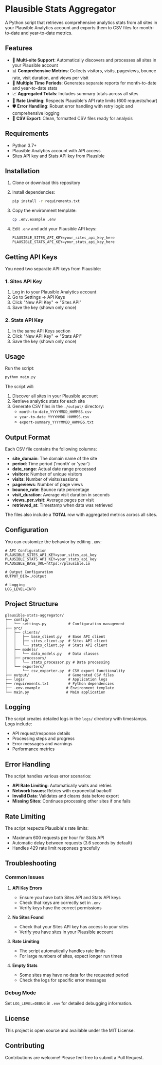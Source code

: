 # Plausible Stats Aggregator

A Python script that retrieves comprehensive analytics stats from all sites in your Plausible Analytics account and exports them to CSV files for month-to-date and year-to-date metrics.

## Features

- 🏢 **Multi-site Support**: Automatically discovers and processes all sites in your Plausible account
- 📊 **Comprehensive Metrics**: Collects visitors, visits, pageviews, bounce rate, visit duration, and views per visit
- 📅 **Multiple Time Periods**: Generates separate reports for month-to-date and year-to-date stats
- 📈 **Aggregated Totals**: Includes summary totals across all sites
- 🚦 **Rate Limiting**: Respects Plausible's API rate limits (600 requests/hour)
- 🛡️ **Error Handling**: Robust error handling with retry logic and comprehensive logging
- 📁 **CSV Export**: Clean, formatted CSV files ready for analysis

## Requirements

- Python 3.7+
- Plausible Analytics account with API access
- Sites API key and Stats API key from Plausible

## Installation

1. Clone or download this repository
2. Install dependencies:
   ```bash
   pip install -r requirements.txt
   ```

3. Copy the environment template:
   ```bash
   cp .env.example .env
   ```

4. Edit `.env` and add your Plausible API keys:
   ```
   PLAUSIBLE_SITES_API_KEY=your_sites_api_key_here
   PLAUSIBLE_STATS_API_KEY=your_stats_api_key_here
   ```

## Getting API Keys

You need two separate API keys from Plausible:

### 1. Sites API Key
1. Log in to your Plausible Analytics account
2. Go to Settings → API Keys
3. Click "New API Key" → "Sites API"
4. Save the key (shown only once)

### 2. Stats API Key
1. In the same API Keys section
2. Click "New API Key" → "Stats API"
3. Save the key (shown only once)

## Usage

Run the script:
```bash
python main.py
```

The script will:
1. Discover all sites in your Plausible account
2. Retrieve analytics stats for each site
3. Generate CSV files in the `./output/` directory:
   - `month-to-date_YYYYMMDD_HHMMSS.csv`
   - `year-to-date_YYYYMMDD_HHMMSS.csv`
   - `export-summary_YYYYMMDD_HHMMSS.txt`

## Output Format

Each CSV file contains the following columns:

- **site_domain**: The domain name of the site
- **period**: Time period ('month' or 'year')
- **date_range**: Actual date range processed
- **visitors**: Number of unique visitors
- **visits**: Number of visits/sessions
- **pageviews**: Number of page views
- **bounce_rate**: Bounce rate percentage
- **visit_duration**: Average visit duration in seconds
- **views_per_visit**: Average pages per visit
- **retrieved_at**: Timestamp when data was retrieved

The files also include a **TOTAL** row with aggregated metrics across all sites.

## Configuration

You can customize the behavior by editing `.env`:

```
# API Configuration
PLAUSIBLE_SITES_API_KEY=your_sites_api_key
PLAUSIBLE_STATS_API_KEY=your_stats_api_key
PLAUSIBLE_BASE_URL=https://plausible.io

# Output Configuration
OUTPUT_DIR=./output

# Logging
LOG_LEVEL=INFO
```

## Project Structure

```
plausible-stats-aggregator/
├── config/
│   └── settings.py          # Configuration management
├── src/
│   ├── clients/
│   │   ├── base_client.py   # Base API client
│   │   ├── sites_client.py  # Sites API client
│   │   └── stats_client.py  # Stats API client
│   ├── models/
│   │   └── data_models.py   # Data classes
│   ├── processors/
│   │   └── stats_processor.py # Data processing
│   └── exporters/
│       └── csv_exporter.py  # CSV export functionality
├── output/                  # Generated CSV files
├── logs/                    # Application logs
├── requirements.txt         # Python dependencies
├── .env.example            # Environment template
└── main.py                 # Main application
```

## Logging

The script creates detailed logs in the `logs/` directory with timestamps. Logs include:
- API request/response details
- Processing steps and progress
- Error messages and warnings
- Performance metrics

## Error Handling

The script handles various error scenarios:
- **API Rate Limiting**: Automatically waits and retries
- **Network Issues**: Retries with exponential backoff
- **Invalid Data**: Validates and cleans data before export
- **Missing Sites**: Continues processing other sites if one fails

## Rate Limiting

The script respects Plausible's rate limits:
- Maximum 600 requests per hour for Stats API
- Automatic delay between requests (3.6 seconds by default)
- Handles 429 rate limit responses gracefully

## Troubleshooting

### Common Issues

1. **API Key Errors**
   - Ensure you have both Sites API and Stats API keys
   - Check that keys are correctly set in `.env`
   - Verify keys have the correct permissions

2. **No Sites Found**
   - Check that your Sites API key has access to your sites
   - Verify you have sites in your Plausible account

3. **Rate Limiting**
   - The script automatically handles rate limits
   - For large numbers of sites, expect longer run times

4. **Empty Stats**
   - Some sites may have no data for the requested period
   - Check the logs for specific error messages

### Debug Mode

Set `LOG_LEVEL=DEBUG` in `.env` for detailed debugging information.

## License

This project is open source and available under the MIT License.

## Contributing

Contributions are welcome! Please feel free to submit a Pull Request.
